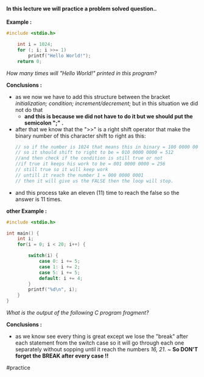 #### In this lecture we will practice a problem solved question..
**Example :**
```C
#include <stdio.h>

	int i = 1024;
	for (; i; i >>= 1) 
		printf("Hello World!");
	return 0;
```
*How many times will "Hello World!" printed in this program?*

**Conclusions :**
- as we now we have to add this structure between the bracket *initialization; condition; increment/decrement;* but in this situation we did not do that 
	-  **and this is because we did not have to do it but we should put the semicolon ";" .** 
- after that we know that the ">>"  is a right shift operator that make the binary number of this character shift to right as this: 
	```C
	// so if the number is 1024 that means this in binary = 100 0000 0000
	// so it should shift to right to be = 010 0000 0000 = 512
	//and then check if the condition is still true or not 
	//if true it keeps his work to be = 001 0000 0000 = 256
	// still true so it will keep work 
	// untill it reach the number 1 = 000 0000 0001
	// then it will give us the FALSE then the loop will stop.
	```
- and this process take an eleven (11) time to reach the false so the answer is 11 times.

**other Example :**
```C
#include <stdio.h>

int main() {
	int i;
	for(i = 0; i < 20; i++) {

		switch(i) {
			case 0: i += 5;
			case 1: i += 2;
			case 5: i += 5;
			default: i += 4;
		}
		printf("%d\n", i);
	}
}
```
*What is the output of the following C program fragment?*

**Conclusions :**
- as we know see every thing is great except we lose the "break" after each statement from the switch case so it will go through each one separately without sopping until it reach the numbers *16, 21*.
~ **So DON'T forget the BREAK after every case !!**



#practice

 